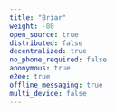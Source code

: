 ```yaml
---
title: "Briar"
weight: -80
open_source: true
distributed: false
decentralized: true
no_phone_required: false
anonymous: true
e2ee: true
offline_messaging: true
multi_device: false
---
```

